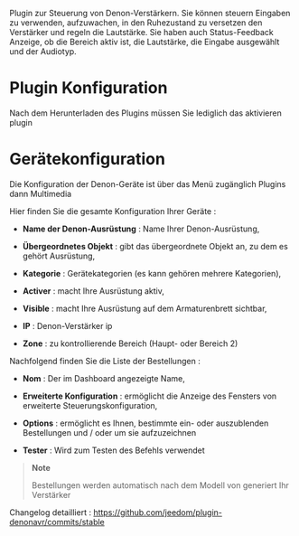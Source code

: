 Plugin zur Steuerung von Denon-Verstärkern. Sie können steuern
Eingaben zu verwenden, aufzuwachen, in den Ruhezustand zu versetzen
den Verstärker und regeln die Lautstärke. Sie haben auch Status-Feedback
Anzeige, ob die Bereich aktiv ist, die Lautstärke, die Eingabe
ausgewählt und der Audiotyp.

Plugin Konfiguration 
=======================

Nach dem Herunterladen des Plugins müssen Sie lediglich das aktivieren
plugin

Gerätekonfiguration 
=============================

Die Konfiguration der Denon-Geräte ist über das Menü zugänglich
Plugins dann Multimedia

Hier finden Sie die gesamte Konfiguration Ihrer Geräte :

-   **Name der Denon-Ausrüstung** : Name Ihrer Denon-Ausrüstung,

-   **Übergeordnetes Objekt** : gibt das übergeordnete Objekt an, zu dem es gehört
    Ausrüstung,

-   **Kategorie** : Gerätekategorien (es kann gehören
    mehrere Kategorien),

-   **Activer** : macht Ihre Ausrüstung aktiv,

-   **Visible** : macht Ihre Ausrüstung auf dem Armaturenbrett sichtbar,

-   **IP** : Denon-Verstärker ip

-   **Zone** : zu kontrollierende Bereich (Haupt- oder Bereich 2)

Nachfolgend finden Sie die Liste der Bestellungen :

-   **Nom** : Der im Dashboard angezeigte Name,

-   **Erweiterte Konfiguration** : ermöglicht die Anzeige des Fensters von
    erweiterte Steuerungskonfiguration,

-   **Options** : ermöglicht es Ihnen, bestimmte ein- oder auszublenden
    Bestellungen und / oder um sie aufzuzeichnen

-   **Tester** : Wird zum Testen des Befehls verwendet

> **Note**
>
> Bestellungen werden automatisch nach dem Modell von generiert
> Ihr Verstärker

Changelog detailliert :
<https://github.com/jeedom/plugin-denonavr/commits/stable>
